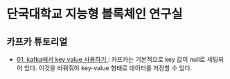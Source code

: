 # 단국대학교 지능형 블록체인 연구실
## 카프카 튜토리얼
* [01. kafka에서 key value 사용하기
](https://github.com/JunilHwang/kafka/wiki/01.-kafka%EC%97%90%EC%84%9C-key-value-%EC%82%AC%EC%9A%A9%ED%95%98%EA%B8%B0) : 카프카는 기본적으로 key 값이 null로 세팅되어 있다. 이것을 바꿔줘야 key-value 형태로 데이터를 저장할 수 있다.